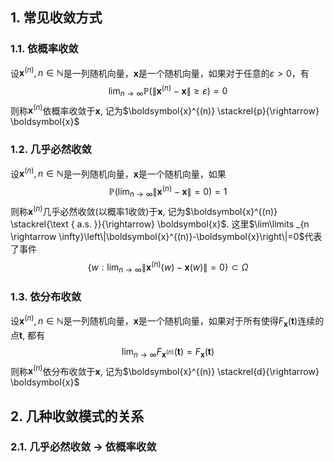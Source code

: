 ## 1. 常见收敛方式
### 1.1. 依概率收敛
设$\boldsymbol{x}^{(n)}, n\in \mathbb{N}$是一列随机向量，$\boldsymbol{x}$是一个随机向量，如果对于任意的$\varepsilon>0$，有
$$
\lim _{n \rightarrow \infty} \mathbb{P}\left(\left\|\boldsymbol{x}^{(n)}-\boldsymbol{x}\right\| \geq \varepsilon\right)=0
$$
则称$\boldsymbol{x}^{(n)}$依概率收敛于$\boldsymbol{x}$, 记为$\boldsymbol{x}^{(n)} \stackrel{p}{\rightarrow} \boldsymbol{x}$

### 1.2. 几乎必然收敛
设$\boldsymbol{x}^{(n)}, n\in \mathbb{N}$是一列随机向量，$\boldsymbol{x}$是一个随机向量，如果
$$
\mathbb{P}\left(\lim _{n \rightarrow \infty}\left\|\boldsymbol{x}^{(n)}-\boldsymbol{x}\right\|=0\right)=1
$$
则称$\boldsymbol{x}^{(n)}$几乎必然收敛(以概率1收敛)于$\boldsymbol{x}$, 记为$\boldsymbol{x}^{(n)} \stackrel{\text { a.s. }}{\rightarrow} \boldsymbol{x}$. 这里$\lim\limits _{n \rightarrow \infty}\left\|\boldsymbol{x}^{(n)}-\boldsymbol{x}\right\|=0$代表了事件
$$
\left\{w: \lim _{n \rightarrow \infty}\left\|\boldsymbol{x}^{(n)}(w)-\boldsymbol{x}(w)\right\|=0\right\} \subset \Omega
$$

### 1.3. 依分布收敛
设$\boldsymbol{x}^{(n)}, n\in \mathbb{N}$是一列随机向量，$\boldsymbol{x}$是一个随机向量，如果对于所有使得$F_{\boldsymbol{x}}(\boldsymbol{t})$连续的点$\boldsymbol{t}$, 都有
$$
\lim _{n \rightarrow \infty} F_{\boldsymbol{x}^{(n)}}(\boldsymbol{t})=F_{\boldsymbol{x}}(\boldsymbol{t})
$$
则称$\boldsymbol{x}^{(n)}$依分布收敛于$\boldsymbol{x}$, 记为$\boldsymbol{x}^{(n)} \stackrel{d}{\rightarrow} \boldsymbol{x}$

## 2. 几种收敛模式的关系
### 2.1. 几乎必然收敛 $\to$ 依概率收敛